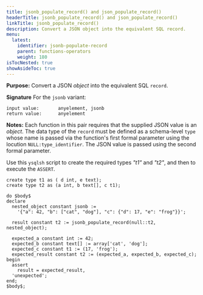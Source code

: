 ```yaml
---
title: jsonb_populate_record() and json_populate_record() 
headerTitle: jsonb_populate_record() and json_populate_record()
linkTitle: jsonb_populate_record()
description: Convert a JSON object into the equivalent SQL record.
menu:
  latest:
    identifier: jsonb-populate-record
    parent: functions-operators
    weight: 180
isTocNested: true
showAsideToc: true
---
```


**Purpose:** Convert a JSON _object_ into the equivalent SQL `record`.

**Signature** For the `jsonb` variant:

```
input value:       anyelement, jsonb
return value:      anyelement
```

**Notes:** Each function in this pair requires that the supplied JSON value is an _object_. The data type of the `record` must be defined as a schema-level `type` whose name is passed via the function's first formal parameter using the locution `NULL:type_identifier`. The JSON value is passed using the second formal parameter.

Use this `ysqlsh` script to create the required types _"t1"_ and _"t2"_, and then to execute the `ASSERT`.

```
create type t1 as ( d int, e text);
create type t2 as (a int, b text[], c t1);

do $body$
declare
  nested_object constant jsonb :=
    '{"a": 42, "b": ["cat", "dog"], "c": {"d": 17, "e": "frog"}}';

  result constant t2 := jsonb_populate_record(null::t2, nested_object);

  expected_a constant int := 42;
  expected_b constant text[] := array['cat', 'dog'];
  expected_c constant t1 := (17, 'frog');
  expected_result constant t2 := (expected_a, expected_b, expected_c);
begin
  assert
    result = expected_result,
  'unexpected';
end;
$body$;
```

